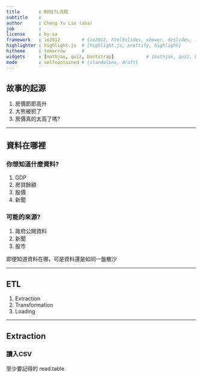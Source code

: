 ```yaml
---
title       : R的ETL流程
subtitle    : 
author      : Cheng Yu Lin (aha)
job         : 
license     : by-sa
framework   : io2012        # {io2012, html5slides, shower, dzslides, ...}
highlighter : highlight.js  # {highlight.js, prettify, highlight}
hitheme     : tomorrow      # 
widgets     : [mathjax, quiz, bootstrap]            # {mathjax, quiz, bootstrap}
mode        : selfcontained # {standalone, draft}
---
```



## 故事的起源

1. 房價節節高升
2. 大熊被抓了
3. 房價真的太高了嗎?

--- 

## 資料在哪裡

### 你想知道什麼資料?

1. GDP
2. 房貸餘額
3. 股價
4. 新聞

### 可能的來源?
1. 政府公開資料
2. 新聞
3. 股市

即便知道資料在哪，可是資料還是如同一盤散沙

---  

## ETL

1. Extraction
2. Transformation
3. Loading

--- 

## Extraction

### 讀入CSV

至少要記得的 read.table



